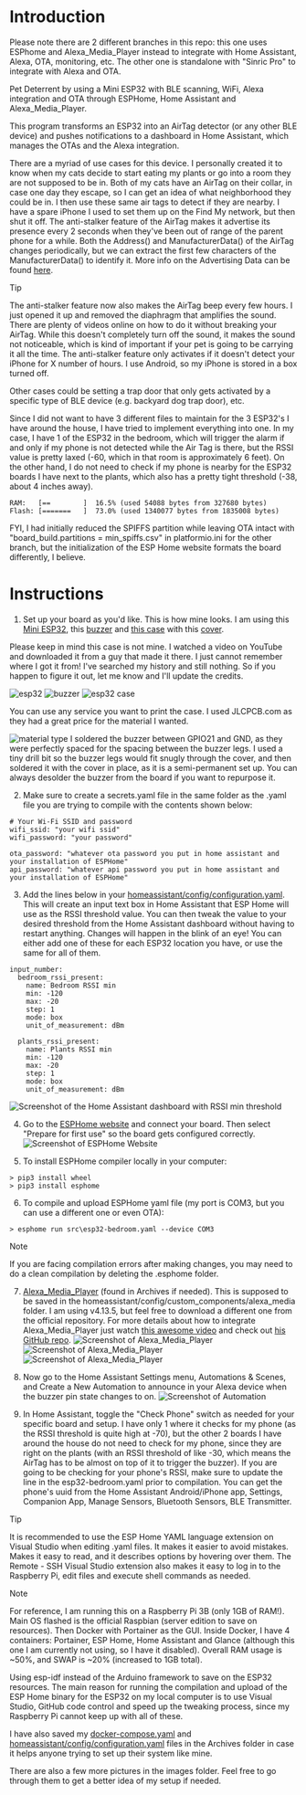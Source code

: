 # Introduction

Please note there are 2 different branches in this repo: this one uses ESPhome and Alexa_Media_Player instead to integrate with Home Assistant, Alexa, OTA, monitoring, etc. The other one is standalone with "Sinric Pro" to integrate with Alexa and OTA.

Pet Deterrent by using a Mini ESP32 with BLE scanning, WiFi, Alexa integration and OTA through ESPHome, Home Assistant and Alexa_Media_Player.

This program transforms an ESP32 into an AirTag detector (or any other BLE device) and pushes notifications to a dashboard in Home Assistant, which manages the OTAs and the Alexa integration.

There are a myriad of use cases for this device. I personally created it to know when my cats decide to start eating my plants or go into a room they are not supposed to be in. Both of my cats have an AirTag on their collar, in case one day they escape, so I can get an idea of what neighborhood they could be in. I then use these same air tags to detect if they are nearby. I have a spare iPhone I used to set them up on the Find My network, but then shut it off. The anti-stalker feature of the AirTag makes it advertise its presence every 2 seconds when they've been out of range of the parent phone for a while. Both the Address() and ManufacturerData() of the AirTag changes periodically, but we can extract the first few characters of the ManufacturerData() to identify it. More info on the Advertising Data can be found [here](https://adamcatley.com/AirTag.html).
> [!TIP]
> The anti-stalker feature now also makes the AirTag beep every few hours. I just opened it up and removed the diaphragm that amplifies the sound. There are plenty of videos online on how to do it without breaking your AirTag. While this doesn't completely turn off the sound, it makes the sound not noticeable, which is kind of important if your pet is going to be carrying it all the time. The anti-stalker feature only activates if it doesn't detect your iPhone for X number of hours. I use Android, so my iPhone is stored in a box turned off.

Other cases could be setting a trap door that only gets activated by a specific type of BLE device (e.g. backyard dog trap door), etc.

Since I did not want to have 3 different files to maintain for the 3 ESP32's I have around the house, I have tried to implement everything into one. 
In my case, I have 1 of the ESP32 in the bedroom, which will trigger the alarm if and only if my phone is not detected while the Air Tag is there, but the RSSI value is pretty laxed (-60, which in that room is approximately 6 feet). 
On the other hand, I do not need to check if my phone is nearby for the ESP32 boards I have next to the plants, which also has a pretty tight threshold (-38, about 4 inches away).

```
RAM:   [==        ]  16.5% (used 54088 bytes from 327680 bytes)
Flash: [=======   ]  73.0% (used 1340077 bytes from 1835008 bytes)
```
FYI, I had initially reduced the SPIFFS partition while leaving OTA intact with "board_build.partitions = min_spiffs.csv" in platformio.ini for the other branch, but the initialization of the ESP Home website formats the board differently, I believe.

# Instructions

1. Set up your board as you'd like. This is how mine looks.
  I am using this [Mini ESP32](https://www.aliexpress.us/item/3256806443469796.html), this [buzzer](https://www.ebay.com/itm/126428954898) and [this case](Archives/ESP32_wider_opening_for_USB.stl) with this [cover](Archives/ESP32_Top.stl).

 Please keep in mind this case is not mine. I watched a video on YouTube and downloaded it from a guy that made it there. I just cannot remember where I got it from! I've searched my history and still nothing. So if you happen to figure it out, let me know and I'll update the credits.

 ![esp32](images/Capture12.PNG) ![buzzer](images/Capture13.PNG) ![esp32 case](images/Capture14.PNG)

 You can use any service you want to print the case. I used JLCPCB.com as they had a great price for the material I wanted.

 ![material type](images/Capture15.PNG)
 I soldered the buzzer between GPIO21 and GND, as they were perfectly spaced for the spacing between the buzzer legs. I used a tiny drill bit so the buzzer legs would fit snugly through the cover, and then soldered it with the cover in place, as it is a semi-permanent set up. You can always desolder the buzzer from the board if you want to repurpose it.

2. Make sure to create a secrets.yaml file in the same folder as the .yaml file you are trying to compile with the contents shown below:
  ```
  # Your Wi-Fi SSID and password
  wifi_ssid: "your wifi ssid"
  wifi_password: "your password"

  ota_password: "whatever ota password you put in home assistant and your installation of ESPHome"
  api_password: "whatever api password you put in home assistant and your installation of ESPHome"
  ```

3. Add the lines below in your [homeassistant/config/configuration.yaml](Archives/configuration.yaml). This will create an input text box in Home Assistant that ESP Home will use as the RSSI threshold value. You can then tweak the value to your desired threshold from the Home Assistant dashboard without having to restart anything. Changes will happen in the blink of an eye! You can either add one of these for each ESP32 location you have, or use the same for all of them.
  ```
  input_number:
    bedroom_rssi_present:
      name: Bedroom RSSI min
      min: -120
      max: -20
      step: 1
      mode: box
      unit_of_measurement: dBm
    
    plants_rssi_present:
      name: Plants RSSI min
      min: -120
      max: -20
      step: 1
      mode: box
      unit_of_measurement: dBm
  ```
  ![Screenshot of the Home Assistant dashboard with RSSI min threshold](images/Capture8.PNG)

4. Go to the [ESPHome website](https://web.esphome.io/?dashboard_wizard) and connect your board. Then select "Prepare for first use" so the board gets configured correctly. ![Screenshot of ESPHome Website](images/Capture10.PNG)

5. To install ESPHome compiler locally in your computer:
  ```
  > pip3 install wheel
  > pip3 install esphome
  ```

6. To compile and upload ESPHome yaml file (my port is COM3, but you can use a different one or even OTA):
  ```
  > esphome run src\esp32-bedroom.yaml --device COM3
  ```
  > [!NOTE]
  > If you are facing compilation errors after making changes, you may need to do a clean compilation by deleting the .esphome folder.

7. [Alexa_Media_Player](https://github.com/alandtse/alexa_media_player/releases/download/v4.13.5/alexa_media.zip) (found in Archives if needed). 
  This is supposed to be saved in the homeassistant/config/custom_components/alexa_media folder. I am using v4.13.5, but feel free to download a different one from the official repository.
  For more details about how to integrate Alexa_Media_Player just watch [this awesome video](https://www.youtube.com/watch?v=lZpcyu9rnXo) and check out [his GitHub repo](https://github.com/Steven-D-Morgan/Morgans_Modifications/tree/main).
  ![Screenshot of Alexa_Media_Player](images/Capture1.PNG)
  ![Screenshot of Alexa_Media_Player](images/Capture3.PNG)
  ![Screenshot of Alexa_Media_Player](images/Capture2.PNG)

8. Now go to the Home Assistant Settings menu, Automations & Scenes, and Create a New Automation to announce in your Alexa device when the buzzer pin state changes to on.
  ![Screenshot of Automation](images/Capture11.PNG)

9. In Home Assistant, toggle the "Check Phone" switch as needed for your specific board and setup. I have only 1 where it checks for my phone (as the RSSI threshold is quite high at -70), but the other 2 boards I have around the house do not need to check for my phone, since they are right on the plants (with an RSSI threshold of like -30, which means the AirTag has to be almost on top of it to trigger the buzzer). If you are going to be checking for your phone's RSSI, make sure to update the line in the esp32-bedroom.yaml prior to compilation. You can get the phone's uuid from the Home Assistant Android/iPhone app, Settings, Companion App, Manage Sensors, Bluetooth Sensors, BLE Transmitter.

> [!TIP]
> It is recommended to use the ESP Home YAML language extension on Visual Studio when editing .yaml files. It makes it easier to avoid mistakes. Makes it easy to read, and it describes options by hovering over them.
> The Remote - SSH Visual Studio extension also makes it easy to log in to the Raspberry Pi, edit files and execute shell commands as needed.

> [!NOTE]
> For reference, I am running this on a Raspberry Pi 3B (only 1GB of RAM!). Main OS flashed is the official Raspbian (server edition to save on resources). Then Docker with Portainer as the GUI. Inside Docker, I have 4 containers: Portainer, ESP Home, Home Assistant and Glance (although this one I am currently not using, so I have it disabled).
> Overall RAM usage is ~50%, and SWAP is ~20% (increased to 1GB total).
> 
> Using esp-idf instead of the Arduino framework to save on the ESP32 resources. The main reason for running the compilation and upload of the ESP Home binary for the ESP32 on my local computer is to use Visual Studio, GitHub code control and speed up the tweaking process, since my Raspberry Pi cannot keep up with all of these.
> 
> I have also saved my [docker-compose.yaml](Archives/docker-compose.yaml) and [homeassistant/config/configuration.yaml](Archives/configuration.yaml) files in the Archives folder in case it helps anyone trying to set up their system like mine.
> 
> There are also a few more pictures in the images folder. Feel free to go through them to get a better idea of my setup if needed.